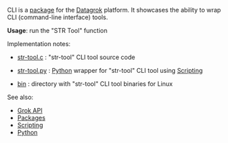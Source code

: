 CLI is a [package](https://datagrok.ai/help/develop/develop#packages) for the [Datagrok](https://datagrok.ai) platform.
It showcases the ability to wrap CLI (command-line interface) tools. 

**Usage**: run the "STR Tool" function

Implementation notes:

* [str-tool.c](https://github.com/datagrok-ai/public/blob/master/packages/CLI/src/str-tool.c)
  : "str-tool" CLI tool source code

* [str-tool.py](https://github.com/datagrok-ai/public/blob/master/packages/CLI/scripts/str-tool.py)
  : [Python](https://www.python.org/) wrapper for "str-tool" CLI tool using [Scripting](https://datagrok.ai/help/compute/scripting)
  
* [bin](https://github.com/datagrok-ai/public/blob/master/packages/CLI/bin)
  : directory with "str-tool" CLI tool binaries for Linux


See also: 
  * [Grok API](https://datagrok.ai/help/develop/js-api)
  * [Packages](https://datagrok.ai/help/develop/develop#packages)
  * [Scripting](https://datagrok.ai/help/compute/scripting)
  * [Python](https://www.python.org/)
